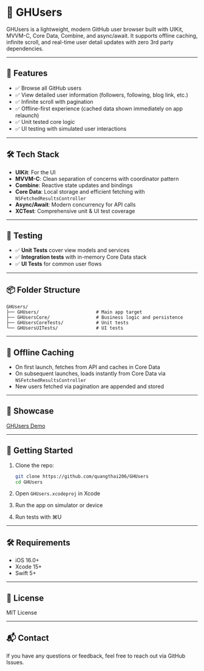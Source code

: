 # 👥 GHUsers

GHUsers is a lightweight, modern GitHub user browser built with UIKit, MVVM-C, Core Data, Combine, and async/await. It supports offline caching, infinite scroll, and real-time user detail updates with zero 3rd party dependencies.

---

## 🚀 Features

- ✅ Browse all GitHub users
- ✅ View detailed user information (followers, following, blog link, etc.)
- ✅ Infinite scroll with pagination
- ✅ Offline-first experience (cached data shown immediately on app relaunch)
- ✅ Unit tested core logic
- ✅ UI testing with simulated user interactions

---

## 🛠️ Tech Stack

- **UIKit**: For the UI
- **MVVM-C**: Clean separation of concerns with coordinator pattern
- **Combine**: Reactive state updates and bindings
- **Core Data**: Local storage and efficient fetching with `NSFetchedResultsController`
- **Async/Await**: Modern concurrency for API calls
- **XCTest**: Comprehensive unit & UI test coverage

---

## 🧪 Testing

- ✅ **Unit Tests** cover view models and services
- ✅ **Integration tests** with in-memory Core Data stack
- ✅ **UI Tests** for common user flows

---

## 📦 Folder Structure

```
GHUsers/
├── GHUsers/                     # Main app target
├── GHUsersCore/                 # Business logic and persistence
├── GHUsersCoreTests/            # Unit tests
└── GHUsersUITests/              # UI tests
```

---

## 🔄 Offline Caching

- On first launch, fetches from API and caches in Core Data
- On subsequent launches, loads instantly from Core Data via `NSFetchedResultsController`
- New users fetched via pagination are appended and stored

---

## 📸 Showcase

[GHUsers Demo](https://drive.google.com/file/d/16eAD3vWOFe4-vEvRTAE3Id2G4H6W_fFh/view?usp=sharing)

---

## 🚀 Getting Started

1. Clone the repo:
   ```bash
   git clone https://github.com/quangthai206/GHUsers
   cd GHUsers
   ```

2. Open `GHUsers.xcodeproj` in Xcode

3. Run the app on simulator or device

4. Run tests with ⌘U

---

## 🛠 Requirements

- iOS 16.0+
- Xcode 15+
- Swift 5+

---

## 📄 License

MIT License

---

## 📬 Contact

If you have any questions or feedback, feel free to reach out via GitHub Issues.
